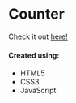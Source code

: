 # Counter
Check it out <a href="https://ianbrdeguzman.github.io/counter/">here!</a>

#### Created using:
* HTML5
* CSS3
* JavaScript
